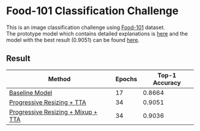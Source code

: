 # Food-101 Classification Challenge
This is an image classification challenge using [Food-101](http://data.vision.ee.ethz.ch/cvl/food-101.tar.gz) dataset.  
The prototype model which contains detailed explanations is [here](https://github.com/steph-jung/Food-101/blob/master/notebooks/SJ_Food_101_Modelling_tiny100_prototype.ipynb) and the model with the best result (0.9051) can be found [here](https://github.com/steph-jung/Food-101/blob/master/notebooks/SJ_Food_101_Modelling_Resizing.ipynb).

## Result

| Method | Epochs | Top-1  Accuracy |
|--------|--------|----------------|
| [Baseline Model](https://github.com/steph-jung/Food-101/blob/master/notebooks/SJ_Food_101_Modelling_tiny100_prototype.ipynb) | 17 | 0.8664 |
| [Progressive Resizing + TTA](https://github.com/steph-jung/Food-101/blob/master/notebooks/SJ_Food_101_Modelling_Resizing.ipynb) | 34 | 0.9051 |
| [Progressive Resizing + Mixup + TTA](https://github.com/steph-jung/Food-101/blob/master/notebooks/SJ_Food_101_Modelling_Resizing_Mixup.ipynb) | 34 | 0.9036 |

